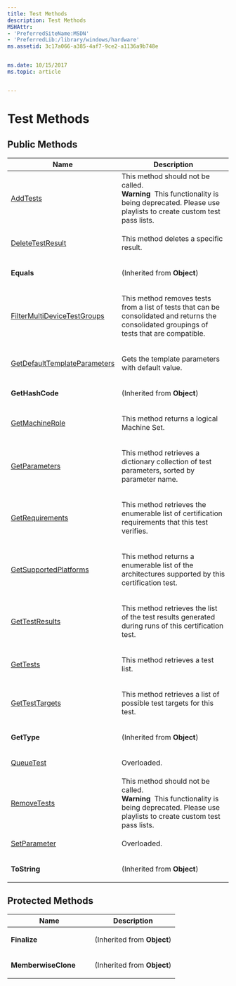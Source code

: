 ```yaml
---
title: Test Methods
description: Test Methods
MSHAttr:
- 'PreferredSiteName:MSDN'
- 'PreferredLib:/library/windows/hardware'
ms.assetid: 3c17a066-a385-4af7-9ce2-a1136a9b748e


ms.date: 10/15/2017
ms.topic: article


---
```


# Test Methods


## <span id="Public_Methods"></span><span id="public_methods"></span><span id="PUBLIC_METHODS"></span>Public Methods


<table>
<colgroup>
<col width="50%" />
<col width="50%" />
</colgroup>
<thead>
<tr class="header">
<th>Name</th>
<th>Description</th>
</tr>
</thead>
<tbody>
<tr class="odd">
<td><p><a href="test-addtests-method.md" data-raw-source="[AddTests](test-addtests-method.md)">AddTests</a></p></td>
<td>This method should not be called.
<div class="alert">
<strong>Warning</strong>  This functionality is being deprecated. Please use playlists to create custom test pass lists.
</div>
<div>
 
</div></td>
</tr>
<tr class="even">
<td><p><a href="testdeletetestresult-method.md" data-raw-source="[DeleteTestResult](testdeletetestresult-method.md)">DeleteTestResult</a></p></td>
<td><p>This method deletes a specific result.</p></td>
</tr>
<tr class="odd">
<td><p><strong>Equals</strong></p></td>
<td><p>(Inherited from <strong>Object</strong>)</p></td>
</tr>
<tr class="even">
<td><p><a href="testfiltermultidevicetestgroups-method.md" data-raw-source="[FilterMultiDeviceTestGroups](testfiltermultidevicetestgroups-method.md)">FilterMultiDeviceTestGroups</a></p></td>
<td><p>This method removes tests from a list of tests that can be consolidated and returns the consolidated groupings of tests that are compatible.</p></td>
</tr>
<tr class="odd">
<td><p><a href="test-getdefaulttemplateparameters-method.md" data-raw-source="[GetDefaultTemplateParameters](test-getdefaulttemplateparameters-method.md)">GetDefaultTemplateParameters</a></p></td>
<td><p>Gets the template parameters with default value.</p></td>
</tr>
<tr class="even">
<td><p><strong>GetHashCode</strong></p></td>
<td><p>(Inherited from <strong>Object</strong>)</p></td>
</tr>
<tr class="odd">
<td><p><a href="testgetmachinerole-method.md" data-raw-source="[GetMachineRole](testgetmachinerole-method.md)">GetMachineRole</a></p></td>
<td><p>This method returns a logical Machine Set.</p></td>
</tr>
<tr class="even">
<td><p><a href="testgetparameters-method.md" data-raw-source="[GetParameters](testgetparameters-method.md)">GetParameters</a></p></td>
<td><p>This method retrieves a dictionary collection of test parameters, sorted by parameter name.</p></td>
</tr>
<tr class="odd">
<td><p><a href="testgetrequirements-method.md" data-raw-source="[GetRequirements](testgetrequirements-method.md)">GetRequirements</a></p></td>
<td><p>This method retrieves the enumerable list of certification requirements that this test verifies.</p></td>
</tr>
<tr class="even">
<td><p><a href="testgetsupportedplatforms-method.md" data-raw-source="[GetSupportedPlatforms](testgetsupportedplatforms-method.md)">GetSupportedPlatforms</a></p></td>
<td><p>This method returns a enumerable list of the architectures supported by this certification test.</p></td>
</tr>
<tr class="odd">
<td><p><a href="testgettestresults-method.md" data-raw-source="[GetTestResults](testgettestresults-method.md)">GetTestResults</a></p></td>
<td><p>This method retrieves the list of the test results generated during runs of this certification test.</p></td>
</tr>
<tr class="even">
<td><p><a href="testgettests-method.md" data-raw-source="[GetTests](testgettests-method.md)">GetTests</a></p></td>
<td><p>This method retrieves a test list.</p></td>
</tr>
<tr class="odd">
<td><p><a href="testgettesttargets-method.md" data-raw-source="[GetTestTargets](testgettesttargets-method.md)">GetTestTargets</a></p></td>
<td><p>This method retrieves a list of possible test targets for this test.</p></td>
</tr>
<tr class="even">
<td><p><strong>GetType</strong></p></td>
<td><p>(Inherited from <strong>Object</strong>)</p></td>
</tr>
<tr class="odd">
<td><p><a href="testqueuetest-method.md" data-raw-source="[QueueTest](testqueuetest-method.md)">QueueTest</a></p></td>
<td><p>Overloaded.</p></td>
</tr>
<tr class="even">
<td><p><a href="test-removetests-method.md" data-raw-source="[RemoveTests](test-removetests-method.md)">RemoveTests</a></p></td>
<td>This method should not be called.
<div class="alert">
<strong>Warning</strong>  This functionality is being deprecated. Please use playlists to create custom test pass lists.
</div>
<div>
 
</div></td>
</tr>
<tr class="odd">
<td><p><a href="testsetparameter-method.md" data-raw-source="[SetParameter](testsetparameter-method.md)">SetParameter</a></p></td>
<td><p>Overloaded.</p></td>
</tr>
<tr class="even">
<td><p><strong>ToString</strong></p></td>
<td><p>(Inherited from <strong>Object</strong>)</p></td>
</tr>
</tbody>
</table>

 

## <span id="Protected_Methods"></span><span id="protected_methods"></span><span id="PROTECTED_METHODS"></span>Protected Methods


<table>
<colgroup>
<col width="50%" />
<col width="50%" />
</colgroup>
<thead>
<tr class="header">
<th>Name</th>
<th>Description</th>
</tr>
</thead>
<tbody>
<tr class="odd">
<td><p><strong>Finalize</strong></p></td>
<td><p>(Inherited from <strong>Object</strong>)</p></td>
</tr>
<tr class="even">
<td><p><strong>MemberwiseClone</strong></p></td>
<td><p>(Inherited from <strong>Object</strong>)</p></td>
</tr>
</tbody>
</table>

 

 

 






